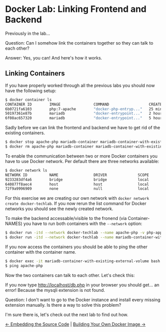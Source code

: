 # Docker Lab: Linking Frontend and Backend

Previously in the lab...

Question: Can I somehow link the containers together so they can talk to each other?

Answer: Yes, you can! And here's how it works.

## Linking Containers

If you have properly worked through all the previous labs you should now have the following setup:

```bash
$ docker container ls
CONTAINER ID        IMAGE               COMMAND                  CREATED             STATUS              PORTS                NAMES
6b0721fa6103        php:7-apache        "docker-php-entryp..."   25 minutes ago      Up 25 minutes       0.0.0.0:80->80/tcp   apache-php
50197361e87b        mariadb             "docker-entrypoint..."   2 hours ago         Up 2 hours          3306/tcp             mariadb-container-with-existing-external-volume
6f08ac657320        mariadb             "docker-entrypoint..."   5 hours ago         Up 3 hours          3306/tcp             mariadb-container
```

Sadly before we can link the frontend and backend we have to get rid of the existing containers.

```bash
$ docker stop apache-php mariadb-container mariadb-container-with-existing-external-volume
$ docker rm apache-php mariadb-container mariadb-container-with-existing-external-volume
```

To enable the communication between two or more Docker containers you have to use Docker network. Per default there are three networks available:

```bash
$ docker network ls
NETWORK ID          NAME                DRIVER              SCOPE
9233283df4a6        bridge              bridge              local
640877f8aec4        host                host                local
72f9a9996909        none                null                local
```

For this exercise we are creating our own network with `docker network create docker-techlab`.
If you now rerun the list command for Docker networks you should see the newly created network.

To make the backend accessable/visible to the fronend (via Container-NAMES) you have to run both containers with the `--network` option:

```bash
$ docker run -itd --network docker-techlab --name apache-php -v php-app:/var/www/html -p80:80 php:7-apache
$ docker run -itd --network docker-techlab --name mariadb-container-with-existing-external-volume -v datastore-mysql:/var/lib/mysql -e MYSQL_ROOT_PASSWORD=my-secret-pw mariadb
```

If you now access the containers you should be able to ping the other container with the container name.

``` bash
$ docker exec -it mariadb-container-with-existing-external-volume bash
$ ping apache-php
```

Now the two containers can talk to each other. Let's check this:

If you now type <http://localhost/db.php> in your browser you should get... an error!
Because the mysqli extension is not found.

Question: I don't want to go to the Docker instance and install every missing extension manually. Is there a way to solve this problem?

I'm sure there is, let's check out the next lab to find out how.

[← Embedding the Source Code](08_dev_port.md) |
[Building Your Own Docker Image →](10_build_image.md)

